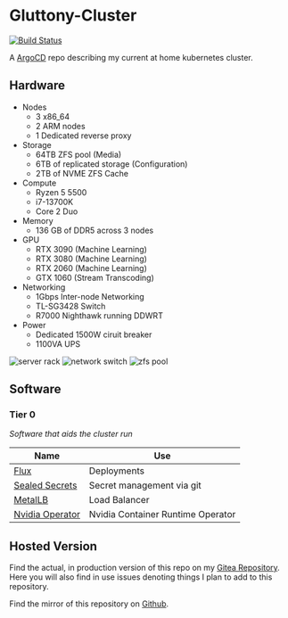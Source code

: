 # Gluttony-Cluster

[![Build Status](https://drone.clortox.com/api/badges/Infrastructure/Gluttony-Cluster/status.svg)](https://drone.clortox.com/Infrastructure/Gluttony-Cluster)

A [ArgoCD](https://argo-cd.readthedocs.io/en/stable/) repo describing my current at home kubernetes cluster.

## Hardware

- Nodes
  - 3 x86_64
  - 2 ARM nodes
  - 1 Dedicated reverse proxy
- Storage
  - 64TB ZFS pool (Media)
  - 6TB of replicated storage (Configuration)
  - 2TB of NVME ZFS Cache
- Compute
  - Ryzen 5 5500
  - i7-13700K
  - Core 2 Duo
- Memory
  - 136 GB of DDR5 across 3 nodes
- GPU
  - RTX 3090 (Machine Learning)
  - RTX 3080 (Machine Learning)
  - RTX 2060 (Machine Learning)
  - GTX 1060 (Stream Transcoding)
- Networking
  - 1Gbps Inter-node Networking
  - TL-SG3428 Switch
  - R7000 Nighthawk running DDWRT
- Power
  - Dedicated 1500W ciruit breaker
  - 1100VA UPS

![server rack](./docs/img/rack.jpg)
![network switch](./docs/img/switch.jpg)
![zfs pool](./docs/img/drives.jpg)

## Software

### Tier 0

_Software that aids the cluster run_

| Name | Use |
| ---- | --- |
| [Flux](fluxcd.io) | Deployments |
| [Sealed Secrets](https://github.com/bitnami-labs/sealed-secrets)  | Secret management via git |
| [MetalLB](https://metallb.universe.tf) | Load Balancer |
| [Nvidia Operator](https://docs.nvidia.com/datacenter/cloud-native/gpu-operator/latest/index.html) | Nvidia Container Runtime Operator |

## Hosted Version

Find the actual, in production version of this repo on my [Gitea Repository](https://git.clortox.com/Infrastructure/Gluttony-Cluster). Here you will also find in use issues denoting things I plan to add to this repository.

Find the mirror of this repository on [Github](https://github.com/Clortox/Gluttony-Cluster).
